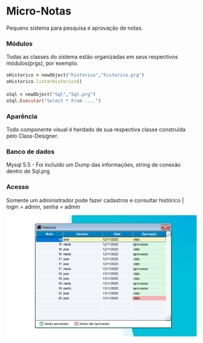 # Micro-Notas
Pequeno sistema para pesquisa e aprovação de notas.

### Módulos
Todas as classes do sistema estão organizadas em seus respectivos módulos(prgs), por exemplo.
```ruby
oHistorico = newObject("historico","historico.prg")
oHistorico.listarHistorico()

oSql = newObject("Sql","Sql.prg")
oSql.Executar("Select * From ....")
```
### Aparência
Todo componente visual é herdado de sua respectiva classe construída pelo Class-Designer.

### Banco de dados
Mysql 5.5 -
Foi incluído um Dump das informações, string de conexão dentro de Sql.prg

### Acesso
Somente um administrador pode fazer cadastros e consultar histórico |
login = admin,
senha = admin

![](https://github.com/JunioGuilherme/micro-notas/blob/main/imagens/TelaHistorico.PNG)
